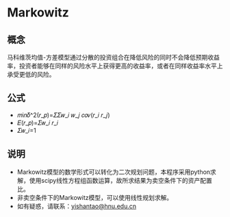 # Markowitz
## 概念
马科维茨均值-方差模型通过分散的投资组合在降低风险的同时不会降低预期收益率，投资者能够在同样的风险水平上获得更高的收益率，或者在同样收益率水平上承受更低的风险。
## 公式
- 𝑚i𝑛𝛿^2(𝑟_𝑝)=𝛴𝛴𝑤_𝑖 𝑤_𝑗 𝑐𝑜𝑣(𝑟_𝑖 𝑟_𝑗)
- 𝐸(𝑟_𝑝)=𝛴𝑤_𝑖 𝑟_𝑖
- 𝛴𝑤_𝑖=1
## 说明
- Markowitz模型的数学形式可以转化为二次规划问题，本程序采用python求解，使用scipy线性方程组函数运算，故所求结果为卖空条件下的资产配置比。
- 非卖空条件下的Markowitz模型，可以使用线性规划求解。
- 如有疑惑，请联系：yishantao@hnu.edu.cn